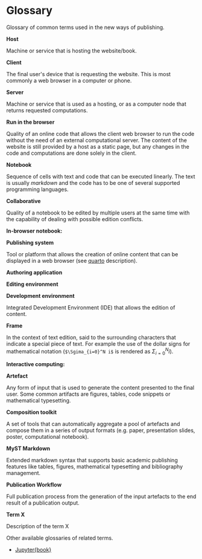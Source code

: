 # Glossary

Glossary of common terms used in the new ways of publishing.

**Host**

Machine or service that is hosting the website/book.

**Client**

The final user's device that is requesting the website. This is most commonly a
web browser in a computer or phone.

**Server**

Machine or service that is used as a hosting, or as a computer node that
returns requested computations.

**Run in the browser**

Quality of an online code that allows the client web browser to run the code
without the need of an external computational server.  The content of the
website is still provided by a host as a static page, but any changes in the
code and computations are done solely in the client.

**Notebook**

Sequence of cells with text and code that can be executed linearly. The text is
usually _markdown_ and the code has to be one of several supported programming
languages.


**Collaborative**

Quality of a notebook to be edited by multiple users at the same time with the
capability of dealing with possible edition conflicts.

**In-browser notebook:** 

**Publishing system**

Tool or platform that allows the creation of online content that can be
displayed in a web browser (see [quarto](https://quarto.org/) description).

**Authoring application**

**Editing environment** 

**Development environment**

Integrated Development Environment (IDE) that allows the edition of content.

**Frame**

In the context of text edition, said to the surrounding characters that
indicate a special piece of text. For example the use of the dollar signs for
mathematical notation (`$\Sgima_{i=0}^N i$` is rendered as $\Sigma_{i=0}^N i$).

**Interactive computing:**

**Artefact**

Any form of input that is used to generate the content presented to the final
user. Some common artifacts are figures, tables, code snippets or mathematical
typesetting.

**Composition toolkit**

A set of tools that can automatically aggregate a pool of artefacts and compose
them in a series of output formats (e.g. paper, presentation slides, poster,
computational notebook).

**MyST Markdown**

Extended markdown syntax that supports basic academic publishing features like
tables, figures, mathematical typesetting and bibliography management.

**Publication Workflow**

Full publication process from the generation of the input artefacts to the end
result of a publication output.

**Term X**

Description of the term X


Other available glossaries of related terms.

- [Jupyter{book}](https://jupyterbook.org/en/stable/reference/glossary.html)

